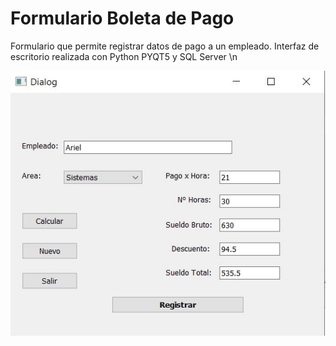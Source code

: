 # Formulario Boleta de Pago

Formulario que permite registrar datos de pago a un empleado. Interfaz de escritorio realizada con Python PYQT5 y SQL Server \n

![Captura del form](https://github.com/larteagag/form_boleta_pago/blob/main/captura/form.JPG)
